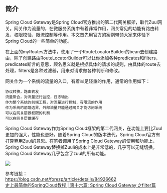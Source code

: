 ## 简介
Spring Cloud Gateway是Spring Cloud官方推出的第二代网关框架，取代Zuul网关。网关作为流量的，在微服务系统中有着非常作用，网关常见的功能有路由转发、权限校验、限流控制等作用。本文首先用官方的案例带领大家来体验下Spring Cloud的一些简单的功能。  

在上面的myRoutes方法中，使用了一个RouteLocatorBuilder的bean去创建路由，除了创建路由RouteLocatorBuilder可以让你添加各种predicates和filters，predicates断言的意思，顾名思义就是根据具体的请求的规则，由具体的route去处理，filters是各种过滤器，用来对请求做各种判断和修改。

网关作为一个系统的流量的入口，有着举足轻重的作用，通常的作用如下：

    协议转换，路由转发
    流量聚合，对流量进行监控，日志输出
    作为整个系统的前端工程，对流量进行控制，有限流的作用
    作为系统的前端边界，外部流量只能通过网关才能访问系统
    可以在网关层做权限的判断
    可以在网关层做缓存

Spring Cloud Gateway作为Spring Cloud框架的第二代网关，在功能上要比Zuul更加的强大，性能也更好。随着Spring Cloud的版本迭代，Spring Cloud官方有打算弃用Zuul的意思。在笔者调用了Spring Cloud Gateway的使用和功能上，Spring Cloud Gateway替换掉Zuul的成本上是非常低的，几乎可以无缝切换。Spring Cloud Gateway几乎包含了zuul的所有功能。  

![](https://ws1.sinaimg.cn/large/006mOQRagy1g674zlr06uj30cb0gjmxj.jpg)  

参考链接：  
https://blog.csdn.net/forezp/article/details/84926662  
[史上最简单的SpringCloud教程 | 第十六篇: Spring Cloud Gateway 之filter篇](https://blog.csdn.net/forezp/article/details/85057268)
